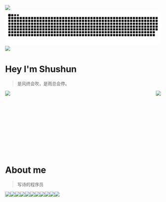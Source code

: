 

<img src="https://i.imgur.com/waxVImv.png"/>
<div align="center">
   <img  src="https://github.com/1999AZZAR/1999AZZAR/blob/main/resources/img/grid-snake.svg" alt="snake" />
</div>



<img src="https://i.imgur.com/waxVImv.png"/>



# Hey I'm Shushun
> 是风终会吹，是雨总会停。

<div style="display:flex;justify-content: space-between">
<img  src="https://github-readme-stats.vercel.app/api?username=GEKSS5289&show_icons=true&theme=flat" height="200"/>
<img  src="https://streak-stats.demolab.com/?user=GEKSS5289&theme=default" height="200" />
</div>




# About me
> 写诗的程序员
  
<div style="display:flex;"  align="left">
<img src="https://img.shields.io/badge/maven-blue"/>
<img src="https://img.shields.io/badge/java-brown"/>
<img src="https://img.shields.io/badge/docker-6495ED"/>
<img src="https://img.shields.io/badge/kubernetes-4169E1"/>
<img src="https://img.shields.io/badge/jenkins-FF4500"/>
<img src="https://img.shields.io/badge/mysql-F0E68C"/>
<img src="https://img.shields.io/badge/redos-F0E68C"/>
<img src="https://img.shields.io/badge/spring-2E8B57"/>
<img src="https://img.shields.io/badge/devops-DAA520"/>
<img src="https://img.shields.io/badge/rabbitmq-ffd700"/>
<img src="https://img.shields.io/badge/liunx-FFEFD5"/>
</div>
